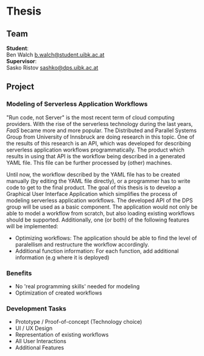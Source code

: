 # Thesis

## Team

**Student**:   
Ben Walch <b.walch@student.uibk.ac.at>  
**Supervisor**:  
Sasko Ristov <sashko@dps.uibk.ac.at>

## Project

### Modeling of Serverless Application Workflows 

"Run code, not Server" is the most recent term of cloud computing providers.
With the rise of the serverless technology during the last years, _FaaS_ became more and more popular.
The Distributed and Parallel Systems Group from University of Innsbruck are doing research in this topic.
One of the results of this research is an API, which was developed for describing serverless application workflows programmatically.
The product which results in using that API is the workflow being described in a generated YAML file.
This file can be further processed by (other) machines.

Until now, the workflow described by the YAML file has to be created manually (by editing the YAML file directly), or a programmer has to write code to get to the final product.
The goal of this thesis is to develop a Graphical User Interface Application which simplifies the process of modeling serverless application workflows.
The developed API of the DPS group will be used as a basic component.
The application would not only be able to model a workflow from scratch, but also loading existing workflows should be supported.
Additionally, one (or both) of the following features will be implemented:
- Optimizing workflows: The application should be able to find the level of paralellism and restructure the workflow accordingly.
- Additional function information: For each function, add additional information (e.g where it is deployed)

### Benefits

- No 'real programming skills' needed for modeling
- Optimization of created workflows

### Development Tasks
- Prototype / Proof-of-concept (Technology choice)
- UI / UX Design
- Representation of existing workflows
- All User Interactions
- Additional Features